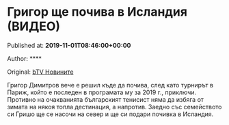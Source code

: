 
# Григор ще почива в Исландия (ВИДЕО)

Published at: **2019-11-01T08:46:00+00:00**

Author: ****

Original: [bTV Новините](https://btvnovinite.bg/sport/grigor-shte-pochiva-v-islandija-video.html)

Григор Димитров вече е решил къде да почива, след като турнирът в Париж, който е последен в програмата му за 2019 г., приключи. Противно на очакванията българският тенисист няма да избяга от зимата на някоя топла дестинация, а напротив.
Заедно със семейството си Гришо ще се насочи на север и ще си подари почивка в Исландия.
